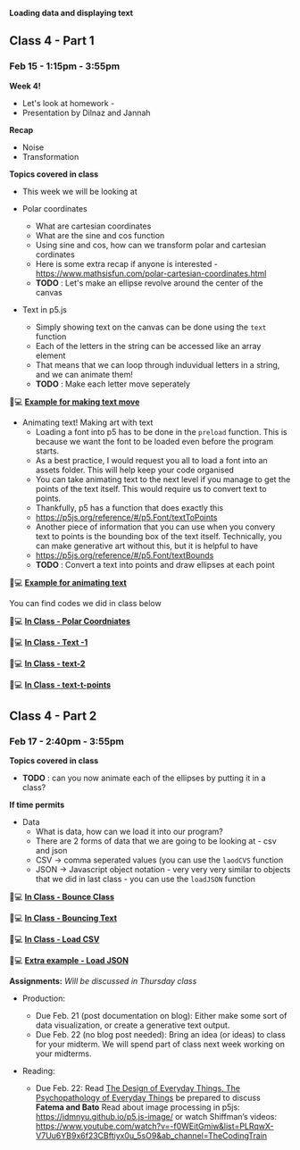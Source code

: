 **Loading data and displaying text**

## Class 4 - Part 1
### Feb 15 - 1:15pm - 3:55pm

**Week 4!**
* Let's look at homework - 
* Presentation by Dilnaz and Jannah

**Recap**
* Noise
* Transformation

**Topics covered in class**

* This week we will be looking at 

* Polar coordinates
   * What are cartesian coordinates
   * What are the sine and cos function
   * Using sine and cos, how can we transform polar and cartesian cordinates
   * Here is some extra recap if anyone is interested - https://www.mathsisfun.com/polar-cartesian-coordinates.html
   * **TODO** : Let's make an ellipse revolve around the center of the canvas

* Text in p5.js
  * Simply showing text on the canvas can be done using the `text` function
  * Each of the letters in the string can be accessed like an array element
  * That means that we can loop through induvidual letters in a string, and we can animate them!
  * **TODO** : Make each letter move seperately 

🔸💻 **[Example for making text move](https://editor.p5js.org/itp42/sketches/X3BWWO3KO)**


* Animating text! Making art with text
  * Loading a font into p5 has to be done in the `preload` function. This is because we want the font to be loaded even before the program starts.
  * As a best practice, I would request you all to load a font into an assets folder. This will help keep your code organised
  * You can take animating text to the next level if you manage to get the points of the text itself. This would require us to convert text to points. 
  * Thankfully, p5 has a function that does exactly this
  * https://p5js.org/reference/#/p5.Font/textToPoints
  * Another piece of information that you can use when you convery text to points is the bounding box of the text itself. Technically, you can make generative art without this, but it is helpful to have
  * https://p5js.org/reference/#/p5.Font/textBounds
  * **TODO** : Convert a text into points and draw ellipses at each point
 
🔸💻 **[Example for animating text](https://editor.p5js.org/itp42/sketches/hBozBZDr-)**

You can find codes we did in class below

🔸💻 **[In Class - Polar Coordniates](https://editor.p5js.org/itp42/sketches/rn15hJZf5)**

🔸💻 **[In Class - Text -1](https://editor.p5js.org/itp42/sketches/qG_oODYYf)**

🔸💻 **[In Class - text-2](https://editor.p5js.org/itp42/sketches/_grgx9Gao)**

🔸💻 **[In Class - text-t-points](https://editor.p5js.org/itp42/sketches/gsbl01ead)**

## Class 4 - Part 2
### Feb 17 - 2:40pm - 3:55pm

**Topics covered in class**


* **TODO** : can you now animate each of the ellipses by putting it in a class?

**If time permits**

* Data
  * What is data, how can we load it into our program? 
  * There are 2 forms of data that we are going to be looking at - csv and json
  * CSV -> comma seperated values (you can use the `laodCVS` function
  * JSON -> Javascript object notation - very very very similar to objects that we did in last class - you can use the `loadJSON` function


🔸💻 **[In Class - Bounce Class](https://editor.p5js.org/itp42/sketches/xbtAIZ9u1)**

🔸💻 **[In Class - Bouncing Text](https://editor.p5js.org/itp42/sketches/PHGlLPU0-)**

🔸💻 **[In Class - Load CSV](https://editor.p5js.org/itp42/sketches/HJT2hX2kT)**

🔸💻 **[Extra example - Load JSON](https://editor.p5js.org/itp42/sketches/VUdopW8Mz)**

**Assignments:** 
*Will be discussed in Thursday class*
* Production:
  * Due Feb. 21 (post documentation on blog): Either make some sort of data visualization, or create a generative text output.
  * Due Feb. 22 (no blog post needed): Bring an idea (or ideas) to class for your midterm. We will spend part of class next week working on your midterms.

* Reading:
  * Due Feb. 22: Read [The Design of Everyday Things, The Psychopathology of Everyday Things](https://pages.ucsd.edu/~mboyle/COGS1/readings/Norman-COGS1-The%20Psychopathology-of-Everyday-Things.pdf) be prepared to discuss **Fatema and Bato**
Read about image processing in p5js: https://idmnyu.github.io/p5.js-image/ or watch Shiffman’s videos: https://www.youtube.com/watch?v=-f0WEitGmiw&list=PLRqwX-V7Uu6YB9x6f23CBftiyx0u_5sO9&ab_channel=TheCodingTrain
